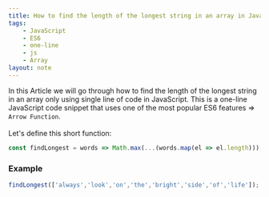 ```yaml
---
title: How to find the length of the longest string in an array in JavaScript
tags:
    - JavaScript
    - ES6
    - one-line
    - js
    - Array
layout: note
---
```




In this Article we will go through how to find the length of the longest string in an array only using single line of code in JavaScript.
This is a one-line JavaScript code snippet that uses one of the most popular ES6 features => `Arrow Function`.
<br/>
<br/>
Let's define this short function:

```js {.wrap}
const findLongest = words => Math.max(...(words.map(el => el.length)));
```

### Example

```js {.wrap}
findLongest(['always','look','on','the','bright','side','of','life']);  // 6
```
